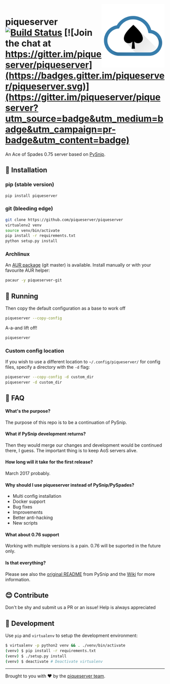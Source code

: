 
<img src="doc/logo.png" align="right" width="200px" alt="logo">

# piqueserver [![Build Status](https://travis-ci.org/piqueserver/piqueserver.svg?branch=master)](https://travis-ci.org/piqueserver/piqueserver) [![Join the chat at https://gitter.im/piqueserver/piqueserver](https://badges.gitter.im/piqueserver/piqueserver.svg)](https://gitter.im/piqueserver/piqueserver?utm_source=badge&utm_medium=badge&utm_campaign=pr-badge&utm_content=badge)

An Ace of Spades 0.75 server based on [PySnip](https://github.com/NateShoffner/PySnip).

## :rocket: Installation

### pip (stable version)

```bash
pip install piqueserver
```

### git (bleeding edge)

```bash
git clone https://github.com/piqueserver/piqueserver
virtualenv2 venv
source venv/bin/activate
pip install -r requirements.txt
python setup.py install
```

### Archlinux

An [AUR package](https://aur.archlinux.org/packages/piqueserver-git/) (git master) is available. Install manually or
with your favourite AUR helper:

```bash
pacaur -y piqueserver-git
```

## :rocket: Running

Then copy the default configuration as a base to work off

```bash
piqueserver --copy-config
```

A-a-and lift off!

```bash
piqueserver
```

### Custom config location

If you wish to use a different location to `~/.config/piqueserver/` for config files, specify a directory with the `-d`
flag:

```bash
piqueserver --copy-config -d custom_dir
piqueserver -d custom_dir
```


## :speech_balloon: FAQ

#### What's the purpose?


 The purpose of this repo is to be a continuation of PySnip.


#### What if PySnip development returns?

Then they would merge our changes and development would be continued
there, I guess. The important thing is to keep AoS servers alive.


#### How long will it take for the first release?

March 2017 probably.


#### Why should I use piqueserver instead of PySnip/PySpades?

 * Multi config installation
 * Docker support
 * Bug fixes
 * Improvements
 * Better anti-hacking
 * New scripts

#### What about 0.76 support

 Working with multiple versions is a pain. 0.76 will be suported in the
 future only.

#### Is that everything?

 Please see also the [original README](https://github.com/piqueserver/piqueserver/blob/master/OLD_README.md) from PySnip and
 the [Wiki](https://github.com/piqueserver/piqueserver/wiki) for more information.

## :blush: Contribute

Don't be shy and submit us a PR or an issue! Help is always appreciated

## :wrench: Development

Use `pip` and `virtualenv` to setup the development environment:

```bash
$ virtualenv -p python2 venv && . ./venv/bin/activate
(venv) $ pip install -r requirements.txt
(venv) $ ./setup.py install
(venv) $ deactivate # Deactivate virtualenv
```
-------
Brought to you with :heart: by the [piqueserver team](https://github.com/orgs/piqueserver/people).
